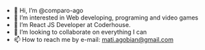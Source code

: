 - 👋 Hi, I’m @comparo-ago
- 👀 I’m interested in Web developing, programing and video games 
- 🌱 I’m React JS Developer at Coderhouse.
- 💞️ I’m looking to collaborate on everything I can 
- 📫 How to reach me by e-mail: mati.agobian@gmail.com 

<!---
comparo-ago/comparo-ago is a ✨ special ✨ repository because its `README.md` (this file) appears on your GitHub profile.
You can click the Preview link to take a look at your changes.
--->
